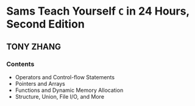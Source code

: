 # Sams Teach Yourself `C` in 24 Hours, Second Edition
## TONY ZHANG

### Contents
- Operators and Control-flow Statements
- Pointers and Arrays
- Functions and Dynamic Memory Allocation
- Structure, Union, File I/O, and More
